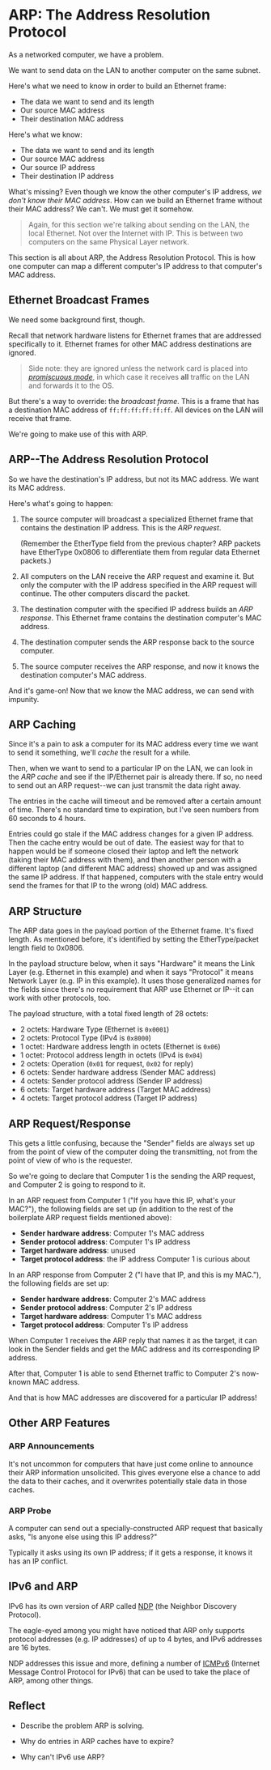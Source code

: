 # ARP: The Address Resolution Protocol

As a networked computer, we have a problem.

We want to send data on the LAN to another computer on the same subnet.

Here's what we need to know in order to build an Ethernet frame:

* The data we want to send and its length
* Our source MAC address
* Their destination MAC address

Here's what we know:

* The data we want to send and its length
* Our source MAC address
* Our source IP address
* Their destination IP address

What's missing? Even though we know the other computer's IP address, _we
don't know their MAC address_. How can we build an Ethernet frame
without their MAC address? We can't. We must get it somehow.

> Again, for this section we're talking about sending on the LAN, the
> local Ethernet. Not over the Internet with IP. This is between two
> computers on the same Physical Layer network.

This section is all about ARP, the Address Resolution Protocol. This is
how one computer can map a different computer's IP address to that
computer's MAC address.

## Ethernet Broadcast Frames

We need some background first, though.

Recall that network hardware listens for Ethernet frames that are
addressed specifically to it. Ethernet frames for other MAC address
destinations are ignored.

> Side note: they are ignored unless the network card is placed into
> [_promiscuous mode_](https://en.wikipedia.org/wiki/Promiscuous_mode),
> in which case it receives **all** traffic on the LAN and forwards it
> to the OS.

But there's a way to override: the _broadcast frame_. This is a frame
that has a destination MAC address of `ff:ff:ff:ff:ff:ff`. All devices
on the LAN will receive that frame.

We're going to make use of this with ARP.

## ARP--The Address Resolution Protocol

So we have the destination's IP address, but not its MAC address. We
want its MAC address.

Here's what's going to happen:

1. The source computer will broadcast a specialized Ethernet frame that
   contains the destination IP address. This is the _ARP request_.

   (Remember the EtherType field from the previous chapter? ARP packets
   have EtherType 0x0806 to differentiate them from regular data
   Ethernet packets.)

2. All computers on the LAN receive the ARP request and examine it. But
   only the computer with the IP address specified in the ARP request
   will continue. The other computers discard the packet.

3. The destination computer with the specified IP address builds an _ARP
   response_. This Ethernet frame contains the destination computer's
   MAC address.

4. The destination computer sends the ARP response back to the source
   computer.

5. The source computer receives the ARP response, and now it knows the
   destination computer's MAC address.

And it's game-on! Now that we know the MAC address, we can send with
impunity.

## ARP Caching

Since it's a pain to ask a computer for its MAC address every time we
want to send it something, we'll _cache_ the result for a while.

Then, when we want to send to a particular IP on the LAN, we can look in
the _ARP cache_ and see if the IP/Ethernet pair is already there. If so,
no need to send out an ARP request--we can just transmit the data right
away.

The entries in the cache will timeout and be removed after a certain
amount of time. There's no standard time to expiration, but I've seen
numbers from 60 seconds to 4 hours.

Entries could go stale if the MAC address changes for a given IP
address. Then the cache entry would be out of date. The easiest way for
that to happen would be if someone closed their laptop and left the
network (taking their MAC address with them), and then another person
with a different laptop (and different MAC address) showed up and was
assigned the same IP address. If that happened, computers with the
stale entry would send the frames for that IP to the wrong (old) MAC
address.

## ARP Structure

The ARP data goes in the payload portion of the Ethernet frame. It's
fixed length. As mentioned before, it's identified by setting the
EtherType/packet length field to 0x0806.

In the payload structure below, when it says "Hardware" it means the
Link Layer (e.g. Ethernet in this example) and when it says "Protocol"
it means Network Layer (e.g. IP in this example). It uses those
generalized names for the fields since there's no requirement that ARP
use Ethernet or IP--it can work with other protocols, too.

The payload structure, with a total fixed length of 28 octets:

* 2 octets: Hardware Type (Ethernet is `0x0001`)
* 2 octets: Protocol Type (IPv4 is `0x8000`)
* 1 octet: Hardware address length in octets (Ethernet is `0x06`)
* 1 octet: Protocol address length in octets (IPv4 is `0x04`)
* 2 octets: Operation (`0x01` for request, `0x02` for reply)
* 6 octets: Sender hardware address (Sender MAC address)
* 4 octets: Sender protocol address (Sender IP address)
* 6 octets: Target hardware address (Target MAC address)
* 4 octets: Target protocol address (Target IP address)

## ARP Request/Response

This gets a little confusing, because the "Sender" fields are always set
up from the point of view of the computer doing the transmitting, not
from the point of view of who is the requester.

So we're going to declare that Computer 1 is the sending the ARP
request, and Computer 2 is going to respond to it.

In an ARP request from Computer 1 ("If you have this IP, what's your
MAC?"), the following fields are set up (in addition to the rest of the
boilerplate ARP request fields mentioned above):

* **Sender hardware address**: Computer 1's MAC address
* **Sender protocol address**: Computer 1's IP address
* **Target hardware address**: unused
* **Target protocol address**: the IP address Computer 1 is curious
  about

In an ARP response from Computer 2 ("I have that IP, and this is my
MAC."), the following fields are set up:

* **Sender hardware address**: Computer 2's MAC address
* **Sender protocol address**: Computer 2's IP address
* **Target hardware address**: Computer 1's MAC address
* **Target protocol address**: Computer 1's IP address

When Computer 1 receives the ARP reply that names it as the target, it
can look in the Sender fields and get the MAC address and its
corresponding IP address.

After that, Computer 1 is able to send Ethernet traffic to Computer 2's
now-known MAC address.

And that is how MAC addresses are discovered for a particular IP
address!

## Other ARP Features

### ARP Announcements

It's not uncommon for computers that have just come online to announce
their ARP information unsolicited. This gives everyone else a chance to
add the data to their caches, and it overwrites potentially stale data
in those caches.

### ARP Probe

A computer can send out a specially-constructed ARP request that
basically asks, "Is anyone else using this IP address?"

Typically it asks using its own IP address; if it gets a response, it
knows it has an IP conflict.

## IPv6 and ARP

IPv6 has its own version of ARP called
[NDP](https://en.wikipedia.org/wiki/Neighbor_Discovery_Protocol) (the
Neighbor Discovery Protocol).

The eagle-eyed among you might have noticed that ARP only supports
protocol addresses (e.g. IP addresses) of up to 4 bytes, and IPv6
addresses are 16 bytes.

NDP addresses this issue and more, defining a number of
[ICMPv6](https://en.wikipedia.org/wiki/Internet_Control_Message_Protocol_for_IPv6)
(Internet Message Control Protocol for IPv6) that can be used to take
the place of ARP, among other things.

## Reflect

* Describe the problem ARP is solving.

* Why do entries in ARP caches have to expire?

* Why can't IPv6 use ARP?
